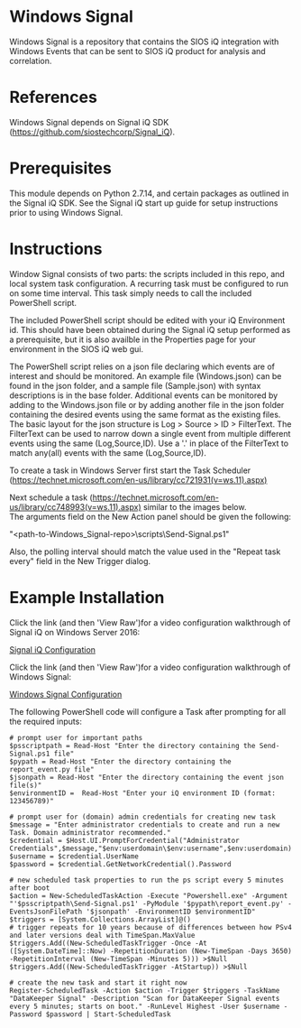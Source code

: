 # Windows Signal
Windows Signal is a repository that contains the SIOS iQ integration with Windows Events that can be sent to SIOS iQ product for analysis and correlation.

# References
Windows Signal depends on Signal iQ SDK (https://github.com/siostechcorp/Signal_iQ).

# Prerequisites
This module depends on Python 2.7.14, and certain packages as outlined in the Signal iQ SDK. See the Signal iQ start up guide for setup instructions prior to using Windows Signal.

# Instructions
Window Signal consists of two parts: the scripts included in this repo, and local system task configuration. A recurring task must be configured to run on some time interval. This task simply needs to call the included PowerShell script.

The included PowerShell script should be edited with your iQ Environment id. This should have been obtained during the Signal iQ setup performed as a prerequisite, but it is also availble in the Properties page for your environment in the SIOS iQ web gui.

The PowerShell script relies on a json file declaring which events are of interest and should be monitored. An example file (Windows.json) can be found in the json folder, and a sample file (Sample.json) with syntax descriptions is in the base folder. Additional events can be monitored by adding to the Windows.json file or by adding another file in the json folder containing the desired events using the same format as the existing files. The basic layout for the json structure is Log > Source > ID > FilterText. The FilterText can be used to narrow down a single event from multiple different events using the same (Log,Source,ID). Use a '.' in place of the FilterText to match any(all) events with the same (Log,Source,ID).

To create a task in Windows Server first start the Task Scheduler (https://technet.microsoft.com/en-us/library/cc721931(v=ws.11).aspx)  

Next schedule a task (https://technet.microsoft.com/en-us/library/cc748993(v=ws.11).aspx) similar to the images below.  
The arguments field on the New Action panel should be given the following:  

"<path-to-Windows_Signal-repo>\scripts\Send-Signal.ps1"  

Also, the polling interval should match the value used in the "Repeat task every" field in the New Trigger dialog.  

# Example Installation 
Click the link (and then 'View Raw')for a video configuration walkthrough of Signal iQ on Windows Server 2016:

[Signal iQ Configuration](../master/Signal_iQ.webm)

Click the link (and then 'View Raw')for a video configuration walkthrough of Windows Signal:

[Windows Signal Configuration](../master/Windows_Signal.webm)

The following PowerShell code will configure a Task after prompting for all the required inputs:

```
# prompt user for important paths
$psscriptpath = Read-Host "Enter the directory containing the Send-Signal.ps1 file"
$pypath = Read-Host "Enter the directory containing the report_event.py file"
$jsonpath = Read-Host "Enter the directory containing the event json file(s)"
$environmentID =  Read-Host "Enter your iQ environment ID (format: 123456789)"

# prompt user for (domain) admin credentials for creating new task
$message = "Enter administrator credentials to create and run a new Task. Domain administrator recommended."
$credential = $Host.UI.PromptForCredential("Administrator Credentials",$message,"$env:userdomain\$env:username",$env:userdomain)
$username = $credential.UserName
$password = $credential.GetNetworkCredential().Password

# new scheduled task properties to run the ps script every 5 minutes after boot
$action = New-ScheduledTaskAction -Execute "Powershell.exe" -Argument "'$psscriptpath\Send-Signal.ps1' -PyModule '$pypath\report_event.py' -EventsJsonFilePath '$jsonpath' -EnvironmentID $environmentID"
$triggers = [System.Collections.ArrayList]@()
# trigger repeats for 10 years because of differences between how PSv4 and later versions deal with TimeSpan.MaxValue
$triggers.Add((New-ScheduledTaskTrigger -Once -At ([System.DateTime]::Now) -RepetitionDuration (New-TimeSpan -Days 3650) -RepetitionInterval (New-TimeSpan -Minutes 5))) >$Null
$triggers.Add((New-ScheduledTaskTrigger -AtStartup)) >$Null

# create the new task and start it right now
Register-ScheduledTask -Action $action -Trigger $triggers -TaskName "DataKeeper Signal" -Description "Scan for DataKeeper Signal events every 5 minutes; starts on boot." -RunLevel Highest -User $username -Password $password | Start-ScheduledTask
```

